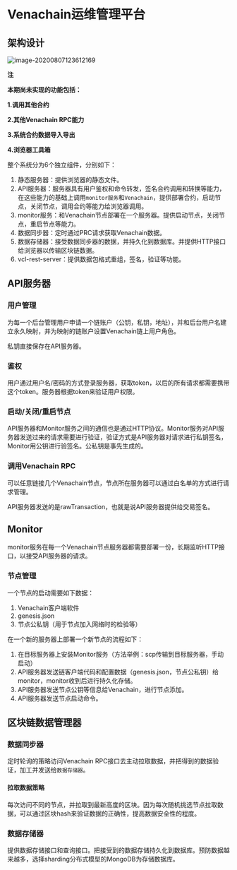 # Venachain运维管理平台

## 架构设计

![image-20200807123612169](./Venachain运维管理平台架构图.png)

**注**

**本期尚未实现的功能包括：**

**1.调用其他合约**

**2.其他Venachain RPC能力**

**3.系统合约数据导入导出**

**4.浏览器工具箱**

整个系统分为6个独立组件，分别如下：

1. 静态服务器：提供浏览器的静态文件。
2. API服务器：服务器具有用户鉴权和命令转发，签名合约调用和转换等能力，在这些能力的基础上调用`monitor服务`和`Venachain`，提供部署合约，启动节点，关闭节点，调用合约等能力给浏览器调用。
3. monitor服务：和Venachain节点部署在一个服务器。提供启动节点，关闭节点，重启节点等能力。
4. 数据同步器：定时通过PRC请求获取Venachain数据。
5. 数据存储器：接受数据同步器的数据，并持久化到数据库。并提供HTTP接口给浏览器以传输区块链数据。
6. vcl-rest-server：提供数据包格式重组，签名，验证等功能。

## API服务器

### 用户管理

为每一个后台管理用户申请一个链账户（公钥，私钥，地址），并和后台用户名建立永久映射，并为映射的链账户设置Venachain链上用户角色。

私钥直接保存在API服务器。

### 鉴权

用户通过用户名/密码的方式登录服务器，获取token，以后的所有请求都需要携带这个token。服务器根据token来验证用户权限。

### 启动/关闭/重启节点

API服务器和Monitor服务之间的通信也是通过HTTP协议。Monitor服务对API服务器发送过来的请求需要进行验证，验证方式是API服务器对请求进行私钥签名，Monitor用公钥进行验签名。公私钥是事先生成的。

### 调用Venachain RPC

可以任意链接几个Venachain节点，节点所在服务器可以通过白名单的方式进行请求管理。

API服务器发送的是rawTransaction，也就是说API服务器提供给交易签名。

## Monitor

monitor服务在每一个Venachain节点服务器都需要部署一份，长期监听HTTP接口，以接受API服务器的请求。

### 节点管理

一个节点的启动需要如下数据：

1. Venachain客户端软件
2. genesis.json
3. 节点公私钥（用于节点加入网络时的检验等）

在一个新的服务器上部署一个新节点的流程如下：

1. 在目标服务器上安装Monitor服务（方法举例：scp传输到目标服务器，手动启动）
2. API服务器发送链客户端代码和配置数据（genesis.json，节点公私钥）给monitor，monitor收到后进行持久化存储。
3. API服务器发送节点公钥等信息给Venachain，进行节点添加。
4. API服务器发送节点启动命令。

## 区块链数据管理器

### 数据同步器

定时轮询的策略访问Venachain RPC接口去主动拉取数据，并把得到的数据验证，加工并发送给`数据存储器`。

#### 拉取数据策略

每次访问不同的节点，并拉取到最新高度的区块。因为每次随机挑选节点拉取数据，可以通过区块hash来验证数据的正确性，提高数据安全性的程度。

### 数据存储器

提供数据存储接口和查询接口。把接受到的数据存储持久化到数据库。预防数据越来越多，选择sharding分布式模型的MongoDB为存储数据库。

